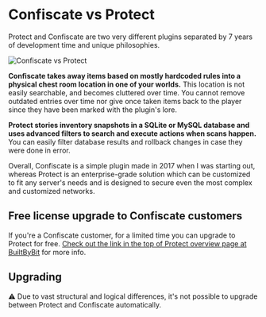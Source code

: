 # Confiscate vs Protect

Protect and Confiscate are two very different plugins separated by 7 years of development time and unique philosophies.

![Confiscate vs Protect](https://i.imgur.com/CNszW7N.png)

**Confiscate takes away items based on mostly hardcoded rules into a physical chest room location in one of your worlds.** This location is not easily searchable, and becomes cluttered over time. You cannot remove outdated entries over time nor give once taken items back to the player since they have been marked with the plugin's lore.

**Protect stories inventory snapshots in a SQLite or MySQL database and uses advanced filters to search and execute actions when scans happen.** You can easily filter database results and rollback changes in case they were done in error.

Overall, Confiscate is a simple plugin made in 2017 when I was starting out, whereas Protect is an enterprise-grade solution which can be customized to fit any server's needs and is designed to secure even the most complex and customized networks.

## Free license upgrade to Confiscate customers

If you're a Confiscate customer, for a limited time you can upgrade to Protect for free. [Check out the link in the top of Protect overview page at BuiltByBit](https://builtbybit.com/resources/protect-prevent-dupe-exploits.44847/) for more info. 

## Upgrading

⚠️ Due to vast structural and logical differences, it's not possible to upgrade between Protect and Confiscate automatically.